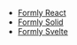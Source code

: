 - [Formly React](https://github.com/dyaliCode/formly-react)
- [Formly Solid](https://github.com/dyaliCode/solid-formly)
- [Formly Svelte](https://github.com/dyaliCode/svelte-formly)
